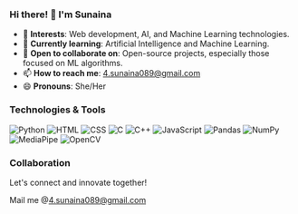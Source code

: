### Hi there! 👋 I'm Sunaina

- 🔭 **Interests**: Web development, AI, and Machine Learning technologies.
- 🌱 **Currently learning**: Artificial Intelligence and Machine Learning.
- 🤝 **Open to collaborate on**: Open-source projects, especially those focused on ML algorithms.
- 📫 **How to reach me**: [4.sunaina089@gmail.com](mailto:4.sunaina089@gmail.com)
- 😄 **Pronouns**: She/Her

### Technologies & Tools

![Python](https://img.shields.io/badge/-Python-3776AB?style=flat-square&logo=python&logoColor=white)
![HTML](https://img.shields.io/badge/-HTML-E34F26?style=flat-square&logo=html5&logoColor=white)
![CSS](https://img.shields.io/badge/-CSS-1572B6?style=flat-square&logo=css3&logoColor=white)
![C](https://img.shields.io/badge/-C-A8B9CC?style=flat-square&logo=c&logoColor=white)
![C++](https://img.shields.io/badge/-C++-00599C?style=flat-square&logo=c%2B%2B&logoColor=white)
![JavaScript](https://img.shields.io/badge/-JavaScript-F7DF1E?style=flat-square&logo=javascript&logoColor=black)
![Pandas](https://img.shields.io/badge/-Pandas-150458?style=flat-square&logo=pandas&logoColor=white)
![NumPy](https://img.shields.io/badge/-NumPy-013243?style=flat-square&logo=numpy&logoColor=white)
![MediaPipe](https://img.shields.io/badge/-MediaPipe-ffbe00?style=flat-square&logo=mediapipe&logoColor=black)
![OpenCV](https://img.shields.io/badge/-OpenCV-5C3EE8?style=flat-square&logo=opencv&logoColor=white)

### Collaboration

Let's connect and innovate together! 

Mail me @[4.sunaina089@gmail.com](mailto:4.sunaina089@gmail.com)

